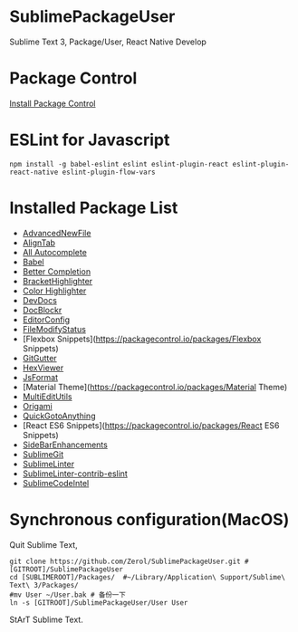 # SublimePackageUser
Sublime Text 3, Package/User, React Native Develop

# Package Control
[Install Package Control](https://packagecontrol.io/installation)

# ESLint for Javascript

```
npm install -g babel-eslint eslint eslint-plugin-react eslint-plugin-react-native eslint-plugin-flow-vars

```

# Installed Package List

+ [AdvancedNewFile](https://packagecontrol.io/packages/AdvancedNewFile)
+ [AlignTab](https://packagecontrol.io/packages/AlignTab)
+ [All Autocomplete](https://packagecontrol.io/packages/All%20Autocomplete)
+ [Babel](https://packagecontrol.io/packages/Babel)
+ [Better Completion](https://packagecontrol.io/packages/Better%20Completion)
+ [BracketHighlighter](https://packagecontrol.io/packages/BracketHighlighter)
+ [Color Highlighter](https://packagecontrol.io/packages/Color%20Highlighter)
+ [DevDocs](https://packagecontrol.io/packages/DevDocs)
+ [DocBlockr](https://packagecontrol.io/packages/DocBlockr)
+ [EditorConfig](https://packagecontrol.io/packages/EditorConfig)
+ [FileModifyStatus](https://packagecontrol.io/packages/FileModifyStatus)
+ [Flexbox Snippets](https://packagecontrol.io/packages/Flexbox Snippets)
+ [GitGutter](https://packagecontrol.io/packages/GitGutter)
+ [HexViewer](https://packagecontrol.io/packages/HexViewer)
+ [JsFormat](https://packagecontrol.io/packages/JsFormat)
+ [Material Theme](https://packagecontrol.io/packages/Material Theme)
+ [MultiEditUtils](https://packagecontrol.io/packages/MultiEditUtils)
+ [Origami](https://packagecontrol.io/packages/Origami)
+ [QuickGotoAnything](https://packagecontrol.io/packages/QuickGotoAnything)
+ [React ES6 Snippets](https://packagecontrol.io/packages/React ES6 Snippets)
+ [SideBarEnhancements](https://packagecontrol.io/packages/SideBarEnhancements)
+ [SublimeGit](https://packagecontrol.io/packages/SublimeGit)
+ [SublimeLinter](https://packagecontrol.io/packages/SublimeLinter)
+ [SublimeLinter-contrib-eslint](https://packagecontrol.io/packages/SublimeLinter-contrib-eslint)
+ [SublimeCodeIntel](https://packagecontrol.io/packages/SublimeCodeIntel)



# Synchronous configuration(MacOS)
Quit Sublime Text, 

```
git clone https://github.com/Zerol/SublimePackageUser.git #[GITROOT]/SublimePackageUser
cd [SUBLIMEROOT]/Packages/  #~/Library/Application\ Support/Sublime\ Text\ 3/Packages/
#mv User ~/User.bak # 备份一下
ln -s [GITROOT]/SublimePackageUser/User User
```

StArT Sublime Text.

